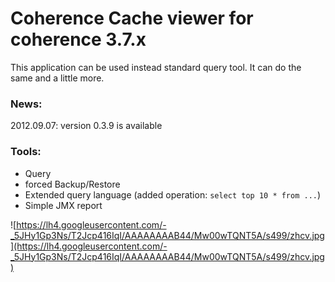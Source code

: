 # Coherence Cache viewer for coherence 3.7.x #

This application can be used instead standard query tool.
It can do the same and a little more.

### News: ###
2012.09.07: version 0.3.9 is available

### Tools: ###
  * Query
  * forced Backup/Restore
  * Extended query language (added operation: `select top 10 * from ...`)
  * Simple JMX report

![https://lh4.googleusercontent.com/-_5JHy1Gp3Ns/T2Jcp416IqI/AAAAAAAAB44/Mw00wTQNT5A/s499/zhcv.jpg](https://lh4.googleusercontent.com/-_5JHy1Gp3Ns/T2Jcp416IqI/AAAAAAAAB44/Mw00wTQNT5A/s499/zhcv.jpg)

